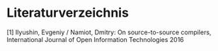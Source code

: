 # Literaturverzeichnis

[1] Ilyushin, Evgeniy / Namiot, Dmitry: On source-to-source compilers, International Journal of Open Information Technologies 2016
